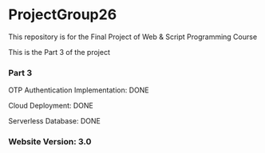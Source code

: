 # ProjectGroup26
This repository is for the Final Project of Web &amp; Script Programming Course 

This is the Part 3 of the project

### Part 3
OTP Authentication Implementation: DONE

Cloud Deployment: DONE

Serverless Database: DONE

### Website Version: 3.0
